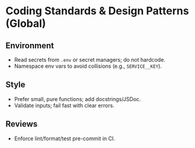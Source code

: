 # Coding Standards & Design Patterns (Global)

## Environment
- Read secrets from `.env` or secret managers; do not hardcode.
- Namespace env vars to avoid collisions (e.g., `SERVICE__KEY`).

## Style
- Prefer small, pure functions; add docstrings/JSDoc.
- Validate inputs; fail fast with clear errors.

## Reviews
- Enforce lint/format/test pre-commit in CI.

